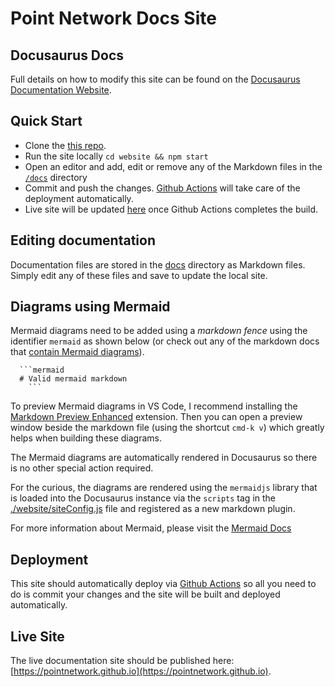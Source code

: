 # Point Network Docs Site

## Docusaurus Docs

Full details on how to modify this site can be found on the [Docusaurus Documentation Website](https://docusaurus.io/docs/installation).

## Quick Start

* Clone the [this repo](https://github.com/pointnetwork/pointnetwork.github.io).
* Run the site locally `cd website && npm start`
* Open an editor and add, edit or remove any of the Markdown files in the [`/docs`](./docs) directory
* Commit and push the changes. [Github Actions](https://github.com/pointnetwork/pointnetwork.github.io/actions) will take care of the deployment automatically.
* Live site will be updated [here](https://pointnetwork.github.io/docs/welcome.html) once Github Actions completes the build.

## Editing documentation

Documentation files are stored in the [docs](./docs) directory as Markdown files. Simply edit any of these files and save to update the local site.

## Diagrams using Mermaid

Mermaid diagrams need to be added using a *markdown fence* using the identifier `mermaid` as shown below (or check out any of the markdown docs that [contain Mermaid diagrams](./docs/storage.md)).

```
  ```mermaid
  # Valid mermaid markdown
    ```
```

To preview Mermaid diagrams in VS Code, I recommend installing the [Markdown Preview Enhanced](https://marketplace.visualstudio.com/items?itemName=shd101wyy.markdown-preview-enhanced) extension. Then you can open a preview window beside the markdown file (using the shortcut `cmd-k v`) which greatly helps when building these diagrams.

The Mermaid diagrams are automatically rendered in Docusaurus so there is no other special action required.

For the curious, the diagrams are rendered using the `mermaidjs` library that is loaded into the Docusaurus instance via the `scripts` tag in the [./website/siteConfig.js](./website/siteConfig.js) file and registered as a new markdown plugin.

For more information about Mermaid, please visit the [Mermaid Docs](https://mermaid-js.github.io/mermaid/#/)

## Deployment

This site should automatically deploy via [Github Actions](https://github.com/features/actions) so all you need to do is commit your changes and the site will be built and deployed automatically.

## Live Site

The live documentation site should be published here: [https://pointnetwork.github.io](https://pointnetwork.github.io).